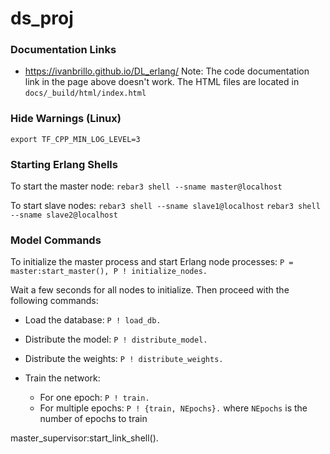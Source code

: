 # ds_proj

### Documentation Links
- https://ivanbrillo.github.io/DL_erlang/
Note: The code documentation link in the page above doesn't work. The HTML files are located in `docs/_build/html/index.html`

### Hide Warnings (Linux)
```export TF_CPP_MIN_LOG_LEVEL=3```

### Starting Erlang Shells
To start the master node:
```rebar3 shell --sname master@localhost```

To start slave nodes:
```rebar3 shell --sname slave1@localhost```
```rebar3 shell --sname slave2@localhost```

### Model Commands
To initialize the master process and start Erlang node processes:
```P = master:start_master(), P ! initialize_nodes.```

Wait a few seconds for all nodes to initialize. Then proceed with the following commands:

* Load the database:
  ```P ! load_db.```

* Distribute the model:
  ```P ! distribute_model.```

* Distribute the weights:
  ```P ! distribute_weights.```

* Train the network:
  - For one epoch:
    ```P ! train.```
  - For multiple epochs:
    ```P ! {train, NEpochs}.```
    where `NEpochs` is the number of epochs to train


master_supervisor:start_link_shell().